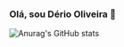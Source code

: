 ### Olá, sou Dério Oliveira 👋

![Anurag's GitHub stats](https://github-readme-stats.vercel.app/api?username=DerioEle&show_icons=true&theme=transparent)

